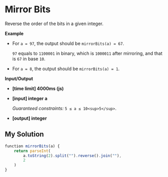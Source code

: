 # Mirror Bits
﻿Reverse the order of the bits in a given integer.

**Example**

*   For `a = 97`, the output should be
    `mirrorBits(a) = 67`.

    `97` equals to `1100001` in binary, which is `1000011` after mirroring, and that is `67` in base `10`.

*   For `a = 8`, the output should be
    `mirrorBits(a) = 1`.

**Input/Output**

*   **[time limit] 4000ms (js)**

*   **[input] integer a**

    _Guaranteed constraints:_
    `5 ≤ a ≤ 10<sup>5</sup>`.

*   **[output] integer**


## My Solution
```javascript
﻿function mirrorBits(a) {
    return parseInt(
        a.toString(2).split("").reverse().join(""),
        2
    )
}
​
```
